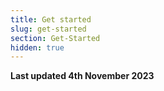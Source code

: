 ```yaml
---
title: Get started
slug: get-started
section: Get-Started
hidden: true
---
```


**Last updated 4th November 2023**

